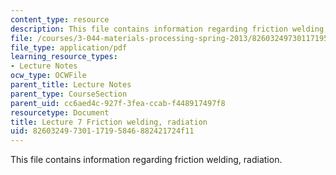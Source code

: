 ```yaml
---
content_type: resource
description: This file contains information regarding friction welding, radiation.
file: /courses/3-044-materials-processing-spring-2013/82603249730117195846882421724f11_MIT3_044S13_Lec07.pdf
file_type: application/pdf
learning_resource_types:
- Lecture Notes
ocw_type: OCWFile
parent_title: Lecture Notes
parent_type: CourseSection
parent_uid: cc6aed4c-927f-3fea-ccab-f448917497f8
resourcetype: Document
title: Lecture 7 Friction welding, radiation
uid: 82603249-7301-1719-5846-882421724f11
---
```

This file contains information regarding friction welding, radiation.

